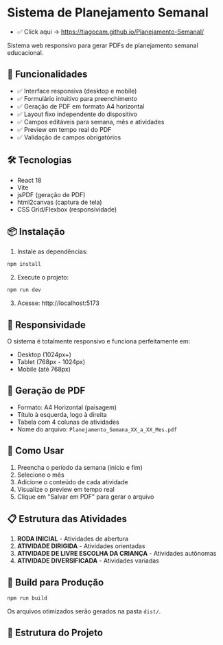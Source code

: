 # Sistema de Planejamento Semanal

- ✅ Click aqui -> https://tiagocam.github.io/Planejamento-Semanal/

Sistema web responsivo para gerar PDFs de planejamento semanal educacional.

## 🚀 Funcionalidades

- ✅ Interface responsiva (desktop e mobile)
- ✅ Formulário intuitivo para preenchimento
- ✅ Geração de PDF em formato A4 horizontal
- ✅ Layout fixo independente do dispositivo
- ✅ Campos editáveis para semana, mês e atividades
- ✅ Preview em tempo real do PDF
- ✅ Validação de campos obrigatórios

## 🛠️ Tecnologias

- React 18
- Vite
- jsPDF (geração de PDF)
- html2canvas (captura de tela)
- CSS Grid/Flexbox (responsividade)

## 📦 Instalação

1. Instale as dependências:
```bash
npm install
```

2. Execute o projeto:
```bash
npm run dev
```

3. Acesse: http://localhost:5173

## 📱 Responsividade

O sistema é totalmente responsivo e funciona perfeitamente em:
- Desktop (1024px+)
- Tablet (768px - 1024px)
- Mobile (até 768px)

## 📄 Geração de PDF

- Formato: A4 Horizontal (paisagem)
- Título à esquerda, logo à direita
- Tabela com 4 colunas de atividades
- Nome do arquivo: `Planejamento_Semana_XX_a_XX_Mes.pdf`

## 🎯 Como Usar

1. Preencha o período da semana (início e fim)
2. Selecione o mês
3. Adicione o conteúdo de cada atividade
4. Visualize o preview em tempo real
5. Clique em "Salvar em PDF" para gerar o arquivo

## 📋 Estrutura das Atividades

1. **RODA INICIAL** - Atividades de abertura
2. **ATIVIDADE DIRIGIDA** - Atividades orientadas
3. **ATIVIDADE DE LIVRE ESCOLHA DA CRIANÇA** - Atividades autônomas
4. **ATIVIDADE DIVERSIFICADA** - Atividades variadas

## 🔧 Build para Produção

```bash
npm run build
```

Os arquivos otimizados serão gerados na pasta `dist/`.

## 📁 Estrutura do Projeto
